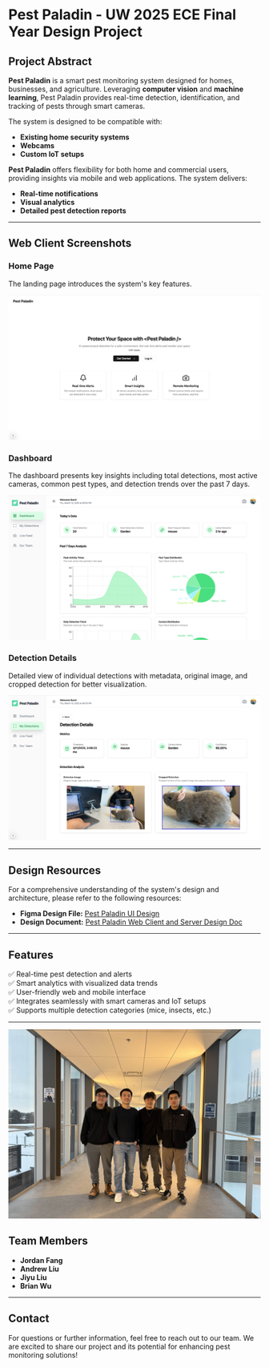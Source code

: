 # Pest Paladin - UW 2025 ECE Final Year Design Project

## Project Abstract

**Pest Paladin** is a smart pest monitoring system designed for homes, businesses, and agriculture. Leveraging **computer vision** and **machine learning**, Pest Paladin provides real-time detection, identification, and tracking of pests through smart cameras.

The system is designed to be compatible with:

- **Existing home security systems**
- **Webcams**
- **Custom IoT setups**

**Pest Paladin** offers flexibility for both home and commercial users, providing insights via mobile and web applications. The system delivers:

- **Real-time notifications**
- **Visual analytics**
- **Detailed pest detection reports**

---

## Web Client Screenshots

### Home Page

The landing page introduces the system's key features.

<img src="./client_new/pest-paladine/public/landing.png" alt="Team Photo"/>


### Dashboard

The dashboard presents key insights including total detections, most active cameras, common pest types, and detection trends over the past 7 days.

<img src="./client_new/pest-paladine/public/dashboard.png" alt="Team Photo"/>


### Detection Details

Detailed view of individual detections with metadata, original image, and cropped detection for better visualization.

<img src="./client_new/pest-paladine/public/detection-detail.png" alt="Team Photo"/>


---

## Design Resources

For a comprehensive understanding of the system's design and architecture, please refer to the following resources:

- **Figma Design File:** [Pest Paladin UI Design](https://www.figma.com/design/gT6mXIZvYH9NOIDqUcC3JM/Brian-Wu?node-id=0-1\&p=f\&t=gHQ8yyVTOElyJcmk-0)
- **Design Document:** [Pest Paladin Web Client and Server Design Doc](https://www.notion.so/Pest-Paladin-Web-Client-and-Server-Design-Doc-18e65c86420580358d5ee50f0396a526?pvs=4)

---

## Features

✅ Real-time pest detection and alerts\
✅ Smart analytics with visualized data trends\
✅ User-friendly web and mobile interface\
✅ Integrates seamlessly with smart cameras and IoT setups\
✅ Supports multiple detection categories (mice, insects, etc.)

---

<p align="center">
  <img src="./client_new/pest-paladine/public/team-photo.jpg" alt="Team Photo" width="800"/>
</p>

## Team Members

- **Jordan Fang**
- **Andrew Liu**
- **Jiyu Liu**
- **Brian Wu**

---

## Contact

For questions or further information, feel free to reach out to our team. We are excited to share our project and its potential for enhancing pest monitoring solutions!